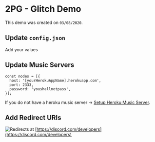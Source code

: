 # 2PG - Glitch Demo
This demo was created on `03/08/2020`.

## Update `config.json`
Add your values

## Update Music Servers
```
const nodes = [{
  host: '[yourHerokuAppName].herokuapp.com',
  port: 2333,
  password: 'youshallnotpass',
}];
```
If you do not have a heroku music server -> [Setup Heroku Music Server](https://heroku.com/deploy?template=https://github.com/IamTheRealSami/LavalinkOnHeroku/tree/auto).

## Add Redirect URIs
![Redirects](https://i.ibb.co/9pbfVwL/updated-redirects.png)
at [https://discord.com/developers](https://discord.com/developers)